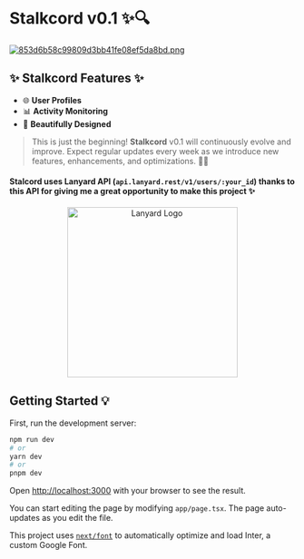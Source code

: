 # Stalkcord v0.1 ✨🔍

<a href="https://stalk-cord.vercel.app/"><img src="https://imgtr.ee/images/2023/07/16/853d6b58c99809d3bb41fe08ef5da8bd.png" alt="853d6b58c99809d3bb41fe08ef5da8bd.png" border="0" /></a>

## ✨ Stalkcord Features ✨

 - 🌐 **User Profiles**
 - 📊 **Activity Monitoring**
 - 🌈 **Beautifully Designed**

> This is just the beginning! **Stalkcord** v0.1 will continuously evolve and improve. Expect regular updates every week as we introduce new features, enhancements, and optimizations. 🔄💡

#### Stalcord uses Lanyard API (`api.lanyard.rest/v1/users/:your_id`) thanks to this API for giving me a great opportunity to make this project ✨

<p align="center">
  <a href="https://github.com/Phineas/lanyard/tree/main">
    <img src="https://storage.googleapis.com/lanyard/static/lanyardtemplogo.png" alt="Lanyard Logo" width="300"/>
  </a>
</p>

## Getting Started 💡

First, run the development server:

```bash
npm run dev
# or
yarn dev
# or
pnpm dev
```

Open [http://localhost:3000](http://localhost:3000) with your browser to see the result.

You can start editing the page by modifying `app/page.tsx`. The page auto-updates as you edit the file.

This project uses [`next/font`](https://nextjs.org/docs/basic-features/font-optimization) to automatically optimize and load Inter, a custom Google Font.
